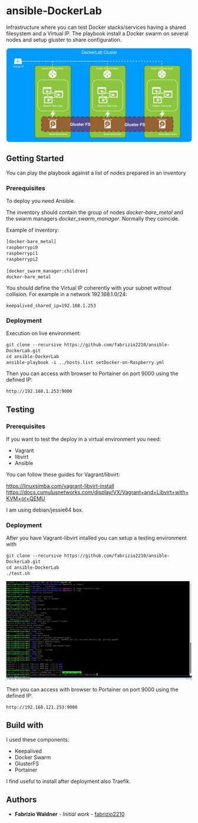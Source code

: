 # ansible-DockerLab

Infrastructure where you can test Docker stacks/services having a shared filesystem and a Virtual IP.
The playbook install a Docker swarm on several nodes and setup gluster to share configuration.

![Schema](/images/DockerLab.png)

## Getting Started

You can play the playbook against a list of nodes prepared in an inventory

### Prerequisites

To deploy you need Ansible.

The inventory should contain the group of nodes _docker-bare_metal_ and the swarm managers _docker_swarm_manager_. Normally they coincide.

Example of inventory:
```
[docker-bare_metal]
raspberrypi0
raspberrypi1
raspberrypi2

[docker_swarm_manager:children]
docker-bare_metal
```

You should define the Virtual IP coherently with your subnet without collision.
For example in a network 192.168.1.0/24:
```
keepalived_shared_ip=192.168.1.253
```

### Deployment

Execution on live environment:
```
git clone --recursive https://github.com/fabrizio2210/ansible-DockerLab.git
cd ansible-DockerLab
ansible-playbook -i ../hosts.list setDocker-on-Raspberry.yml
```

Then you can access with browser to Portainer on port 9000 using the defined IP:
```
http://192.168.1.253:9000
```

## Testing

### Prerequisites

If you want to test the deploy in a virtual environment you need:
- Vagrant
- libvirt
- Ansible

You can follow these guides for Vagrant/libvirt:

https://linuxsimba.com/vagrant-libvirt-install
https://docs.cumulusnetworks.com/display/VX/Vagrant+and+Libvirt+with+KVM+or+QEMU

I am using debian/jessie64 box. 

### Deployment

After you have Vagrant-libvirt intalled you can setup a testing environment with

```
git clone --recursive https://github.com/fabrizio2210/ansible-DockerLab.git
cd ansible-DockerLab
./test.sh
```

![create test environment](/images/tty_create_test_env.gif)

Then you can access with browser to Portainer on port 9000 using the defined IP:
```
http://192.168.121.253:9000
```

## Build with

I used these components:
* Keepalived
* Docker Swarm
* GlusterFS
* Portainer

I find useful to install after deployment also Traefik.

## Authors

* **Fabrizio Waldner** - *Initial work* - [fabrizio2210](https://github.com/fabrizio2210)



